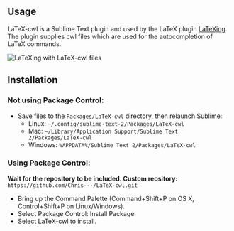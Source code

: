Usage
-----

LaTeX-cwl is a Sublime Text plugin and used by the LaTeX plugin [LaTeXing](http://www.latexing.com). The plugin supplies cwl files which are used for the autocompletion of LaTeX commands.

![LaTeXing with LaTeX-cwl files](http://latexing.com/wp-content/uploads/github/latex-cwl.jpg)

Installation
------------
### Not using Package Control:
* Save files to the `Packages/LaTeX-cwl` directory, then relaunch Sublime:
  * Linux: `~/.config/sublime-text-2/Packages/LaTeX-cwl`
  * Mac: `~/Library/Application Support/Sublime Text 2/Packages/LaTeX-cwl`
  * Windows: `%APPDATA%/Sublime Text 2/Packages/LaTeX-cwl`

### Using Package Control:

**Wait for the repository to be included. Custom reository:** `https://github.com/Chris---/LaTeX-cwl.git`

* Bring up the Command Palette (Command+Shift+P on OS X, Control+Shift+P on Linux/Windows).
* Select Package Control: Install Package.
* Select LaTeX-cwl to install.
